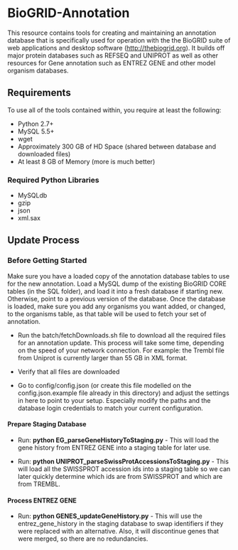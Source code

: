 BioGRID-Annotation
==================

This resource contains tools for creating and maintaining an annotation database that is specifically used for operation with the the BioGRID suite of web applications and desktop software (http://thebiogrid.org). It builds off major protein databases such as REFSEQ and UNIPROT as well as other resources for Gene annotation such as ENTREZ GENE and other model organism databases. 

## Requirements
To use all of the tools contained within, you require at least the following:

+ Python 2.7+
+ MySQL 5.5+
+ wget
+ Approximately 300 GB of HD Space (shared between database and downloaded files)
+ At least 8 GB of Memory (more is much better)

### Required Python Libraries
+ MySQLdb
+ gzip
+ json
+ xml.sax

## Update Process

### Before Getting Started 
Make sure you have a loaded copy of the annotation database tables to use for the new annotation. Load a MySQL dump of the existing BioGRID CORE tables (in the SQL folder), and load it into a fresh database if starting new. Otherwise, point to a previous version of the database. Once the database is loaded, make sure you add any organisms you want added, or changed, to the organisms table, as that table will be used to fetch your set of annotation.

+ Run the batch/fetchDownloads.sh file to download all the required files for an annotation update. This process will take some time, depending on the speed of your network connection. For example: the Trembl file from Uniprot is currently larger than 55 GB in XML format.

+ Verify that all files are downloaded

+  Go to config/config.json (or create this file modelled on the config.json.example file already in this directory) and adjust the settings in here to point to your setup. Especially modify the paths and the database login credentials to match your current configuration.

#### Prepare Staging Database

+ Run: **python EG_parseGeneHistoryToStaging.py** - This will load the gene history from ENTREZ GENE into a staging table for later use.

+ Run: **python UNIPROT_parseSwissProtAccessionsToStaging.py** - This will load all the SWISSPROT accession ids into a staging table so we can later quickly determine which ids are from SWISSPROT and which are from TREMBL.

#### Process ENTREZ GENE

+ Run: **python GENES_updateGeneHistory.py** - This will use the entrez_gene_history in the staging database to swap identifiers if they were replaced with an alternative. Also, it will discontinue genes that were merged, so there are no redundancies.

